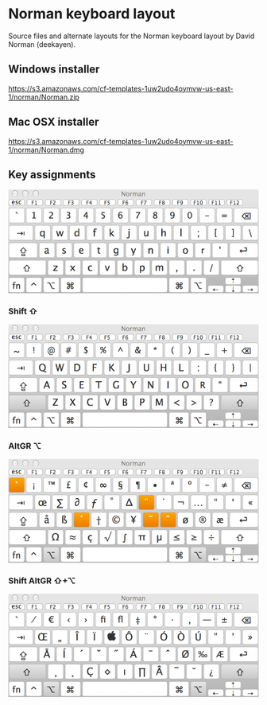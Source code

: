 Norman keyboard layout
========================

Source files and alternate layouts for the Norman keyboard layout by David Norman (deekayen).

## Windows installer

https://s3.amazonaws.com/cf-templates-1uw2udo4oymvw-us-east-1/norman/Norman.zip

## Mac OSX installer

https://s3.amazonaws.com/cf-templates-1uw2udo4oymvw-us-east-1/norman/Norman.dmg

## Key assignments

![Norman](images/norman_mac.png)

### Shift ⇧

![Norman Shift](images/norman_mac_shift.png)

### AltGR ⌥

![Norman AltGr](images/norman_mac_altgr.png)

### Shift AltGR ⇧+⌥

![Norman Shift AltGr](images/norman_mac_shift_altgr.png)
